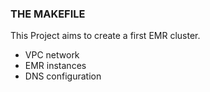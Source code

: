 ### THE MAKEFILE
This Project aims to create a first EMR cluster.
* VPC network
* EMR instances
* DNS configuration